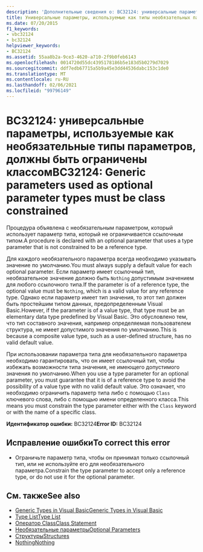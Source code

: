 ```yaml
---
description: 'Дополнительные сведения о: BC32124: универсальные параметры, используемые в качестве необязательных типов параметров, должны быть ограничены классом'
title: Универсальные параметры, используемые как типы необязательных параметров, должны быть ограничены классом
ms.date: 07/20/2015
f1_keywords:
- vbc32124
- bc32124
helpviewer_keywords:
- BC32124
ms.assetid: 55aa8b2a-9ce3-4620-a710-2f9b0feb6143
ms.openlocfilehash: 0014720d55dc4395178186b5e183d5b0279d7029
ms.sourcegitcommit: ddf7edb67715a5b9a45e3dd44536dabc153c1de0
ms.translationtype: MT
ms.contentlocale: ru-RU
ms.lasthandoff: 02/06/2021
ms.locfileid: "99796149"
---
```

# <a name="bc32124-generic-parameters-used-as-optional-parameter-types-must-be-class-constrained"></a><span data-ttu-id="0b93c-103">BC32124: универсальные параметры, используемые как необязательные типы параметров, должны быть ограничены классом</span><span class="sxs-lookup"><span data-stu-id="0b93c-103">BC32124: Generic parameters used as optional parameter types must be class constrained</span></span>

<span data-ttu-id="0b93c-104">Процедура объявлена с необязательным параметром, который использует параметр типа, который не ограничивается ссылочным типом.</span><span class="sxs-lookup"><span data-stu-id="0b93c-104">A procedure is declared with an optional parameter that uses a type parameter that is not constrained to be a reference type.</span></span>

 <span data-ttu-id="0b93c-105">Для каждого необязательного параметра всегда необходимо указывать значение по умолчанию.</span><span class="sxs-lookup"><span data-stu-id="0b93c-105">You must always supply a default value for each optional parameter.</span></span> <span data-ttu-id="0b93c-106">Если параметр имеет ссылочный тип, необязательное значение должно быть `Nothing` допустимым значением для любого ссылочного типа.</span><span class="sxs-lookup"><span data-stu-id="0b93c-106">If the parameter is of a reference type, the optional value must be `Nothing`, which is a valid value for any reference type.</span></span> <span data-ttu-id="0b93c-107">Однако если параметр имеет тип значения, то этот тип должен быть простейшим типом данных, предопределенным Visual Basic.</span><span class="sxs-lookup"><span data-stu-id="0b93c-107">However, if the parameter is of a value type, that type must be an elementary data type predefined by Visual Basic.</span></span> <span data-ttu-id="0b93c-108">Это обусловлено тем, что тип составного значения, например определяемая пользователем структура, не имеет допустимого значения по умолчанию.</span><span class="sxs-lookup"><span data-stu-id="0b93c-108">This is because a composite value type, such as a user-defined structure, has no valid default value.</span></span>

 <span data-ttu-id="0b93c-109">При использовании параметра типа для необязательного параметра необходимо гарантировать, что он имеет ссылочный тип, чтобы избежать возможности типа значения, не имеющего допустимого значения по умолчанию.</span><span class="sxs-lookup"><span data-stu-id="0b93c-109">When you use a type parameter for an optional parameter, you must guarantee that it is of a reference type to avoid the possibility of a value type with no valid default value.</span></span> <span data-ttu-id="0b93c-110">Это означает, что необходимо ограничить параметр типа либо с помощью `Class` ключевого слова, либо с помощью имени определенного класса.</span><span class="sxs-lookup"><span data-stu-id="0b93c-110">This means you must constrain the type parameter either with the `Class` keyword or with the name of a specific class.</span></span>

 <span data-ttu-id="0b93c-111">**Идентификатор ошибки:** BC32124</span><span class="sxs-lookup"><span data-stu-id="0b93c-111">**Error ID:** BC32124</span></span>

## <a name="to-correct-this-error"></a><span data-ttu-id="0b93c-112">Исправление ошибки</span><span class="sxs-lookup"><span data-stu-id="0b93c-112">To correct this error</span></span>

- <span data-ttu-id="0b93c-113">Ограничьте параметр типа, чтобы он принимал только ссылочный тип, или не используйте его для необязательного параметра.</span><span class="sxs-lookup"><span data-stu-id="0b93c-113">Constrain the type parameter to accept only a reference type, or do not use it for the optional parameter.</span></span>

## <a name="see-also"></a><span data-ttu-id="0b93c-114">См. также</span><span class="sxs-lookup"><span data-stu-id="0b93c-114">See also</span></span>

- [<span data-ttu-id="0b93c-115">Generic Types in Visual Basic</span><span class="sxs-lookup"><span data-stu-id="0b93c-115">Generic Types in Visual Basic</span></span>](../../programming-guide/language-features/data-types/generic-types.md)
- [<span data-ttu-id="0b93c-116">Type List</span><span class="sxs-lookup"><span data-stu-id="0b93c-116">Type List</span></span>](../statements/type-list.md)
- [<span data-ttu-id="0b93c-117">Оператор Class</span><span class="sxs-lookup"><span data-stu-id="0b93c-117">Class Statement</span></span>](../statements/class-statement.md)
- [<span data-ttu-id="0b93c-118">Необязательные параметры</span><span class="sxs-lookup"><span data-stu-id="0b93c-118">Optional Parameters</span></span>](../../programming-guide/language-features/procedures/optional-parameters.md)
- [<span data-ttu-id="0b93c-119">Структуры</span><span class="sxs-lookup"><span data-stu-id="0b93c-119">Structures</span></span>](../../programming-guide/language-features/data-types/structures.md)
- [<span data-ttu-id="0b93c-120">Nothing</span><span class="sxs-lookup"><span data-stu-id="0b93c-120">Nothing</span></span>](../nothing.md)
